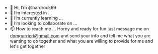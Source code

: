 - 👋 Hi, I’m @hardrock69
- 👀 I’m interested in ...
- 🌱 I’m currently learning ...
- 💞️ I’m looking to collaborate on ...
- 📫 How to reach me ...
Horny and ready for fun just message me on domgurrieri@gmail.com and send your info and tell me what you are wanting to do together and what you are willing to provide for me and let's get together


<!---
hardrock69/hardrock69 is a ✨ special ✨ repository because its `README.md` (this file) appears on your GitHub profile.
You can click the Preview link to take a look at your changes.
--->
